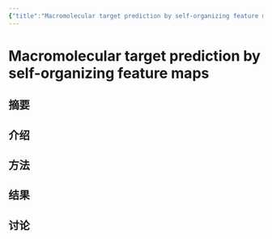 ```yaml
---
{"title":"Macromolecular target prediction by self-organizing feature maps","time":"2025-07-28 周一","tags":null,"dg-publish":true,"影响因子":4.9,"发表年份":null,"文献类型":null,"期刊":null,"permalink":"/300 评价/L文献/SOM/Macromolecular target prediction by self-organizing feature maps/","dgPassFrontmatter":true,"created":"2025-07-28T11:00:37.319+08:00","updated":"2025-07-28T11:00:55.310+08:00"}
---
```


# Macromolecular target prediction by self-organizing feature maps
## 摘要
## 介绍
## 方法
## 结果
## 讨论












